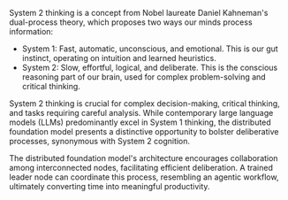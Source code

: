 System 2 thinking is a concept from Nobel laureate Daniel Kahneman's dual-process theory, which proposes two ways our minds process information:

- System 1: Fast, automatic, unconscious, and emotional. This is our gut instinct, operating on intuition and learned heuristics.
- System 2: Slow, effortful, logical, and deliberate. This is the conscious reasoning part of our brain, used for complex problem-solving and critical thinking.

System 2 thinking is crucial for complex decision-making, critical thinking, and tasks requiring careful analysis. While contemporary large language models (LLMs) predominantly excel in System 1 thinking, the distributed foundation model presents a distinctive opportunity to bolster deliberative processes, synonymous with System 2 cognition.

The distributed foundation model's architecture encourages collaboration among interconnected nodes, facilitating efficient deliberation. A trained leader node can coordinate this process, resembling an agentic workflow, ultimately converting time into meaningful productivity.
